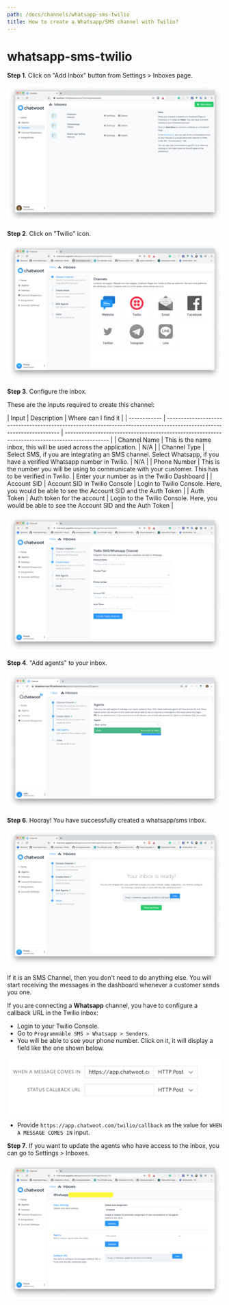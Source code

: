 ```yaml
---
path: /docs/channels/whatsapp-sms-twilio
title: How to create a Whatsapp/SMS channel with Twilio?
---
```


# whatsapp-sms-twilio

**Step 1**. Click on "Add Inbox" button from Settings &gt; Inboxes page.

![sms\_create](../.gitbook/assets/inbox_create%20%282%29.png)

**Step 2**. Click on "Twilio" icon.

![list\_of\_channels](../.gitbook/assets/list_of_channels%20%282%29.png)

**Step 3**. Configure the inbox.

These are the inputs required to create this channel:

 \| Input \| Description \| Where can I find it \| \| ------------ \| --------------------------------------------------------------------------------------------------------------------- \| ---------------------------------------------------------------------------------------------- \| \| Channel Name \| This is the name inbox, this will be used across the application. \| N/A \| \| Channel Type \| Select SMS, if you are integrating an SMS channel. Select Whatsapp, if you have a verified Whatsapp number in Twilio. \| N/A \| \| Phone Number \| This is the number you will be using to communicate with your customer. This has to be verified in Twilio. \| Enter your number as in the Twilio Dashboard \| \| Account SID \| Account SID in Twilio Console \| Login to Twilio Console. Here, you would be able to see the Account SID and the Auth Token \| \| Auth Token \| Auth token for the account \| Login to the Twilio Console. Here, you would be able to see the Account SID and the Auth Token \|

![create\_twilio](../.gitbook/assets/create_twilio_inbox.png)

**Step 4**. "Add agents" to your inbox.

![add\_agents](../.gitbook/assets/add_agents.png)

**Step 6**. Hooray! You have successfully created a whatsapp/sms inbox.

![finish\_inbox](../.gitbook/assets/finish_inbox%20%282%29.png)

If it is an SMS Channel, then you don't need to do anything else. You will start receiving the messages in the dashboard whenever a customer sends you one.

If you are connecting a **Whatsapp** channel, you have to configure a callback URL in the Twilio inbox:

* Login to your Twilio Console.
* Go to `Programmable SMS > Whatsapp > Senders`.
* You will be able to see your phone number. Click on it, it will display a field like the one shown below.

![twilio\_console](../.gitbook/assets/twilio_console.png)

* Provide `https://app.chatwoot.com/twilio/callback` as the value for `WHEN A MESSAGE COMES IN` input.

**Step 7**. If you want to update the agents who have access to the inbox, you can go to Settings &gt; Inboxes.

![inbox\_settings](../.gitbook/assets/inbox_settings%20%282%29.png)

